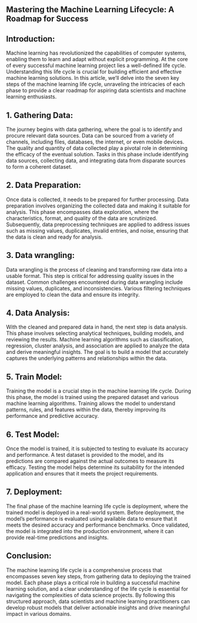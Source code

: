 ## Mastering the Machine Learning Lifecycle: A Roadmap for Success


## Introduction:
Machine learning has revolutionized the capabilities of computer systems, enabling them to learn and adapt without explicit programming. At the core of every successful machine learning project lies a well-defined life cycle. Understanding this life cycle is crucial for building efficient and effective machine learning solutions. In this article, we’ll delve into the seven key steps of the machine learning life cycle, unraveling the intricacies of each phase to provide a clear roadmap for aspiring data scientists and machine learning enthusiasts.


## 1. Gathering Data:
The journey begins with data gathering, where the goal is to identify and procure relevant data sources. Data can be sourced from a variety of channels, including files, databases, the internet, or even mobile devices. The quality and quantity of data collected play a pivotal role in determining the efficacy of the eventual solution. Tasks in this phase include identifying data sources, collecting data, and integrating data from disparate sources to form a coherent dataset.

## 2. Data Preparation:
Once data is collected, it needs to be prepared for further processing. Data preparation involves organizing the collected data and making it suitable for analysis. This phase encompasses data exploration, where the characteristics, format, and quality of the data are scrutinized. Subsequently, data preprocessing techniques are applied to address issues such as missing values, duplicates, invalid entries, and noise, ensuring that the data is clean and ready for analysis.

## 3. Data wrangling:
Data wrangling is the process of cleaning and transforming raw data into a usable format. This step is critical for addressing quality issues in the dataset. Common challenges encountered during data wrangling include missing values, duplicates, and inconsistencies. Various filtering techniques are employed to clean the data and ensure its integrity.

## 4. Data Analysis:
With the cleaned and prepared data in hand, the next step is data analysis. This phase involves selecting analytical techniques, building models, and reviewing the results. Machine learning algorithms such as classification, regression, cluster analysis, and association are applied to analyze the data and derive meaningful insights. The goal is to build a model that accurately captures the underlying patterns and relationships within the data.
## 
## 5. Train Model:
Training the model is a crucial step in the machine learning life cycle. During this phase, the model is trained using the prepared dataset and various machine learning algorithms. Training allows the model to understand patterns, rules, and features within the data, thereby improving its performance and predictive accuracy.

## 6. Test Model:
Once the model is trained, it is subjected to testing to evaluate its accuracy and performance. A test dataset is provided to the model, and its predictions are compared against the actual outcomes to measure its efficacy. Testing the model helps determine its suitability for the intended application and ensures that it meets the project requirements.

## 7. Deployment:
The final phase of the machine learning life cycle is deployment, where the trained model is deployed in a real-world system. Before deployment, the model’s performance is evaluated using available data to ensure that it meets the desired accuracy and performance benchmarks. Once validated, the model is integrated into the production environment, where it can provide real-time predictions and insights.

## Conclusion:
The machine learning life cycle is a comprehensive process that encompasses seven key steps, from gathering data to deploying the trained model. Each phase plays a critical role in building a successful machine learning solution, and a clear understanding of the life cycle is essential for navigating the complexities of data science projects. By following this structured approach, data scientists and machine learning practitioners can develop robust models that deliver actionable insights and drive meaningful impact in various domains.





